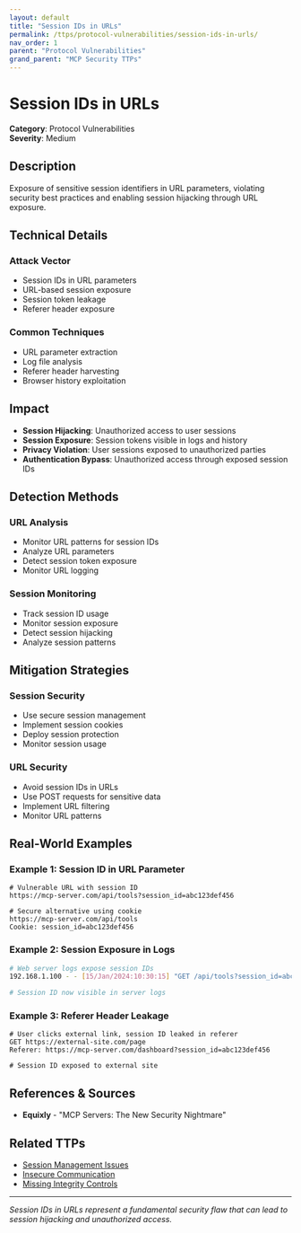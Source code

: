 ```yaml
---
layout: default
title: "Session IDs in URLs"
permalink: /ttps/protocol-vulnerabilities/session-ids-in-urls/
nav_order: 1
parent: "Protocol Vulnerabilities"
grand_parent: "MCP Security TTPs"
---
```


# Session IDs in URLs

**Category**: Protocol Vulnerabilities  
**Severity**: Medium  

## Description

Exposure of sensitive session identifiers in URL parameters, violating security best practices and enabling session hijacking through URL exposure.

## Technical Details

### Attack Vector
- Session IDs in URL parameters
- URL-based session exposure
- Session token leakage
- Referer header exposure

### Common Techniques
- URL parameter extraction
- Log file analysis
- Referer header harvesting
- Browser history exploitation

## Impact

- **Session Hijacking**: Unauthorized access to user sessions
- **Session Exposure**: Session tokens visible in logs and history
- **Privacy Violation**: User sessions exposed to unauthorized parties
- **Authentication Bypass**: Unauthorized access through exposed session IDs

## Detection Methods

### URL Analysis
- Monitor URL patterns for session IDs
- Analyze URL parameters
- Detect session token exposure
- Monitor URL logging

### Session Monitoring
- Track session ID usage
- Monitor session exposure
- Detect session hijacking
- Analyze session patterns

## Mitigation Strategies

### Session Security
- Use secure session management
- Implement session cookies
- Deploy session protection
- Monitor session usage

### URL Security
- Avoid session IDs in URLs
- Use POST requests for sensitive data
- Implement URL filtering
- Monitor URL patterns

## Real-World Examples

### Example 1: Session ID in URL Parameter
```
# Vulnerable URL with session ID
https://mcp-server.com/api/tools?session_id=abc123def456

# Secure alternative using cookie
https://mcp-server.com/api/tools
Cookie: session_id=abc123def456
```

### Example 2: Session Exposure in Logs
```bash
# Web server logs expose session IDs
192.168.1.100 - - [15/Jan/2024:10:30:15] "GET /api/tools?session_id=abc123def456 HTTP/1.1" 200 1234

# Session ID now visible in server logs
```

### Example 3: Referer Header Leakage
```http
# User clicks external link, session ID leaked in referer
GET https://external-site.com/page
Referer: https://mcp-server.com/dashboard?session_id=abc123def456

# Session ID exposed to external site
```

## References & Sources

- **Equixly** - "MCP Servers: The New Security Nightmare"

## Related TTPs

- [Session Management Issues](../authentication/session-management-issues.md)
- [Insecure Communication](insecure-communication.md)
- [Missing Integrity Controls](missing-integrity-controls.md)

---

*Session IDs in URLs represent a fundamental security flaw that can lead to session hijacking and unauthorized access.*